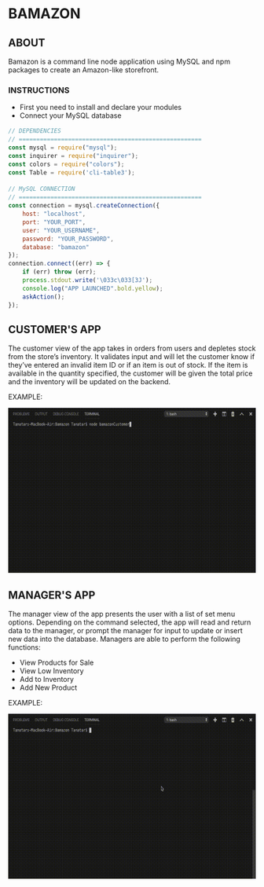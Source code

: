 # BAMAZON

## ABOUT

Bamazon is a command line node application using MySQL and npm packages to create an Amazon-like storefront.

### INSTRUCTIONS
* First you need to install and declare your modules
* Connect your MySQL database

```javascript
// DEPENDENCIES
// ====================================================
const mysql = require("mysql");
const inquirer = require("inquirer");
const colors = require("colors");
const Table = require('cli-table3');

// MySQL CONNECTION
// ====================================================
const connection = mysql.createConnection({
    host: "localhost",
    port: "YOUR_PORT",
    user: "YOUR_USERNAME",
    password: "YOUR_PASSWORD",
    database: "bamazon"
});
connection.connect((err) => {
    if (err) throw (err);
    process.stdout.write('\033c\033[3J');
    console.log("APP LAUNCHED".bold.yellow);
    askAction();
});
```

## CUSTOMER'S APP

The customer view of the app takes in orders from users and depletes stock from the store’s inventory. It validates input and will let the customer know if they’ve entered an invalid item ID or if an item is out of stock. If the item is available in the quantity specified, the customer will be given the total price and the inventory will be updated on the backend.

EXAMPLE:

![Image of CUSTOMERS](./gifs/bamazonCustomer.gif)

## MANAGER'S APP

The manager view of the app presents the user with a list of set menu options. Depending on the command selected, the app will read and return data to the manager, or prompt the manager for input to update or insert new data into the database. Managers are able to perform the following functions:

* View Products for Sale
* View Low Inventory
* Add to Inventory
* Add New Product

EXAMPLE:

![Image of MANAGER](./gifs/bamazonManager.gif)